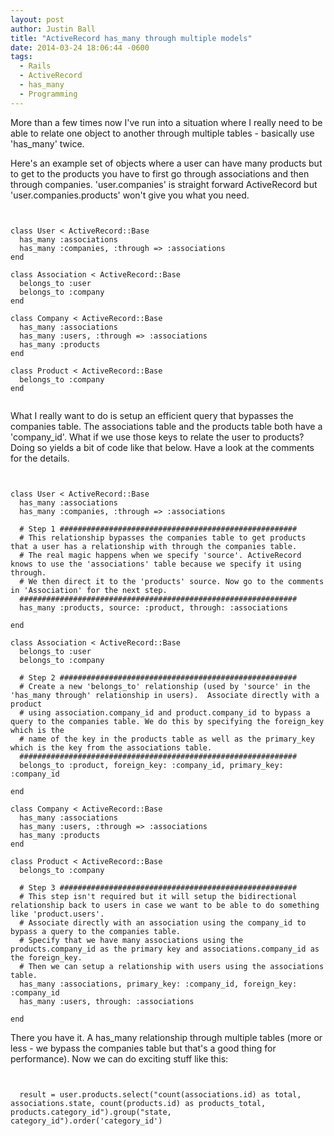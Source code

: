 ```yaml
---
layout: post
author: Justin Ball
title: "ActiveRecord has_many through multiple models"
date: 2014-03-24 18:06:44 -0600
tags:
  - Rails
  - ActiveRecord
  - has_many
  - Programming
---
```


More than a few times now I've run into a situation where I really need to be able to relate one object to another through multiple tables - basically use 'has_many' twice.

Here's an example set of objects where a user can have many products but to get to the products you have to first go through associations and then through companies.
'user.companies' is straight forward ActiveRecord but 'user.companies.products' won't give you what you need.

<pre><code class="ruby">

class User < ActiveRecord::Base
  has_many :associations
  has_many :companies, :through => :associations
end

class Association < ActiveRecord::Base
  belongs_to :user
  belongs_to :company
end

class Company < ActiveRecord::Base
  has_many :associations
  has_many :users, :through => :associations
  has_many :products
end

class Product < ActiveRecord::Base
  belongs_to :company
end

</pre></code>

What I really want to do is setup an efficient query that bypasses the companies table. The associations table and the products table both have a 'company_id'.
What if we use those keys to relate the user to products? Doing so yields a bit of code like that below. Have a look at the comments for the details.

<pre><code class="ruby">

class User < ActiveRecord::Base
  has_many :associations
  has_many :companies, :through => :associations

  # Step 1 #####################################################
  # This relationship bypasses the companies table to get products that a user has a relationship with through the companies table.
  # The real magic happens when we specify 'source'. ActiveRecord knows to use the 'associations' table because we specify it using through.
  # We then direct it to the 'products' source. Now go to the comments in 'Association' for the next step.
  ##############################################################
  has_many :products, source: :product, through: :associations

end

class Association < ActiveRecord::Base
  belongs_to :user
  belongs_to :company

  # Step 2 #####################################################
  # Create a new 'belongs_to' relationship (used by 'source' in the 'has_many through' relationship in users).  Associate directly with a product
  # using association.company_id and product.company_id to bypass a query to the companies table. We do this by specifying the foreign_key which is the
  # name of the key in the products table as well as the primary_key which is the key from the associations table.
  ##############################################################
  belongs_to :product, foreign_key: :company_id, primary_key: :company_id

end

class Company < ActiveRecord::Base
  has_many :associations
  has_many :users, :through => :associations
  has_many :products
end

class Product < ActiveRecord::Base
  belongs_to :company

  # Step 3 #####################################################
  # This step isn't required but it will setup the bidirectional relationship back to users in case we want to be able to do something like 'product.users'.
  # Associate directly with an association using the company_id to bypass a query to the companies table.
  # Specify that we have many associations using the products.company_id as the primary key and associations.company_id as the foreign_key.
  # Then we can setup a relationship with users using the associations table.
  has_many :associations, primary_key: :company_id, foreign_key: :company_id
  has_many :users, through: :associations

end
</pre></code>

There you have it. A has_many relationship through multiple tables (more or less - we bypass the companies table but that's a good thing for performance).
Now we can do exciting stuff like this:

<pre><code class="ruby">

  result = user.products.select("count(associations.id) as total, associations.state, count(products.id) as products_total, products.category_id").group("state, category_id").order('category_id')

</pre></code>
